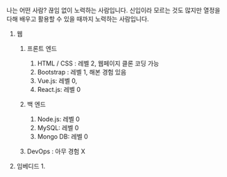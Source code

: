 나는 어떤 사람?
끊임 없이 노력하는 사람입니다. 신입이라 모르는 것도 많지만 열정을 다해 배우고
활용할 수 있을 때까지 노력하는 사람입니다. 



1. 웹
   1. 프론트 엔드
      1. HTML / CSS : 레벨 2, 웹페이지 클론 코딩 가능
      2. Bootstrap : 레벨 1, 해본 경험 있음
      3. Vue.js: 레벨 0,
      4. React.js: 레벨 0

   2. 백 엔드
      1. Node.js: 레벨 0
      2. MySQL: 레벨 0
      3. Mongo DB: 레벨 0

   3. DevOps : 아무 경험 X

2. 임베디드
   1. 